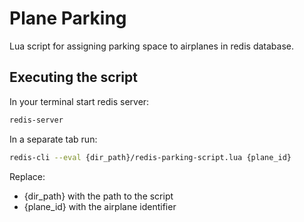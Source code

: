 # Plane Parking

Lua script for assigning parking space to airplanes in redis database.

## Executing the script

In your terminal start redis server:

```bash
redis-server
```
In a separate tab run:

```bash
redis-cli --eval {dir_path}/redis-parking-script.lua {plane_id}
```
Replace: 
* {dir_path} with the path to the script
* {plane_id} with the airplane identifier
